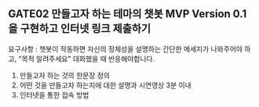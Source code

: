 ## GATE02 만들고자 하는 테마의 챗봇 MVP Version 0.1을 구현하고 인터넷 링크 제출하기

요구사항 : 챗봇이 작동하면 자신의 정체성을 설명하는 간단한 메세지가 나와주어야 하고, "목적 알려주세요" 대화했을 때 반응해야합니다. 

1. 만들고자 하는 것의 한문장 정의
2. 어떤 것을 만들고자 하는지에 대한 설명과 시연영상 3분 이내 
3. 인터넷을 통한 접속 방법 
